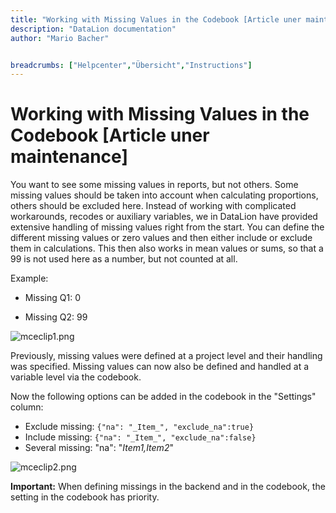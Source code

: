 ```yaml
---
title: "Working with Missing Values in the Codebook [Article uner maintenance]"
description: "DataLion documentation"
author: "Mario Bacher"


breadcrumbs: ["Helpcenter","Übersicht","Instructions"]
---
```


# Working with Missing Values in the Codebook [Article uner maintenance]

You want to see some missing values in reports, but not others. Some missing values should be taken into account when calculating proportions, others should be excluded here. Instead of working with complicated workarounds, recodes or auxiliary variables, we in DataLion have provided extensive handling of missing values right from the start. You can define the different missing values or zero values and then either include or exclude them in calculations. This then also works in mean values or sums, so that a 99 is not used here as a number, but not counted at all.

Example:

-   Missing Q1: 0
    
-   Missing Q2: 99
    

![mceclip1.png](/img/87687195.png)

Previously, missing values were defined at a project level and their handling was specified. Missing values can now also be defined and handled at a variable level via the codebook.

Now the following options can be added in the codebook in the "Settings" column:

-   Exclude missing: `{"na": "_Item_", "exclude_na":true}`
-   Include missing: `{"na": "_Item_", "exclude_na":false}`
-   Several missing: "na": "_Item1,Item2_"
    

![mceclip2.png](/img/87687202.png)

**Important:** When defining missings in the backend and in the codebook, the setting in the codebook has priority.
